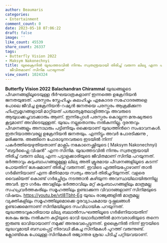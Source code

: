 ```yaml
---
author: Beaumaris
categories:
- Entertainment
comment_count: 0
date: 2023-05-18 07:06:22
draft: false
image: ''
like_count: 45539
share_count: 26337
tags:
- Butterfly Vision 2022
- Maksym Nakonechnyi
title: യുക്രൈനിൽ യുദ്ധത്തടവിൽ നിന്നും സ്വതന്ത്രയായി തിരിച്ച് വരുന്ന ലില്യ എന്ന പട്ടാളക്കാരിയുടെ
  ജീവിതമാണ് സിനിമ പറയുന്നത്
view_count: 1024324
---
```


**Butterfly Vision 2022** **Balachandran Chirammal** യുദ്ധങ്ങളുടെ പീഢനങ്ങളിലൂടെയുള്ള ദീർഘയാത്രകളാണ് ഇന്നത്തെ ഉക്രേനിയൻ ജനതയുടേത്. പരസ്പരം സ്നേഹിച്ചും കലഹിച്ചും ഏകോദര സഹോദരങ്ങളെ പോലെ ജീവിച്ച ഉക്രേനിയൻ-റഷ്യൻ ജനതയെ പരസ്പരം ആക്രമിക്കുന്ന ഹിംസ്രമൃഗങ്ങളായി മാറ്റിയത് പശ്ചാത്യമുതലാളിത്തവും അവരുടെ ആയുധക്കച്ചവടക്കാരും ആണ്. ഇന്നിപ്പോൾ പരസ്പരം കൊല്ലുന്ന മനുഷ്യരുടെ കൂട്ടമാണ് അവിടെയുള്ളത്. യുദ്ധം നല്ലതൊന്നും നൽകുന്നില്ല. ദുരന്തവും പീഢനങ്ങളും അനാഥരും പട്ടിണിയും ഒക്കെയാണ് യുദ്ധത്തിൻറെ സംഭാവനകൾ. ഇതറിയാത്തവരല്ല ഉക്രേനിയൻ ജനതയും. എന്നിട്ടും അവർ പോരടിക്കുന്നു , മരിക്കുന്നു. അങ്ങിനെ പോരാടുന്നവരുടെ ഇടയിൽ നിന്ന് പകർത്തിയെഴുതിയതാണ് മാക്സിം നകോനെഷ്ണിയുടെ ( Maksym Nakonechnyi) "ബട്ടർഫ്ലൈ വിഷൻ" എന്ന സിനിമ. യുദ്ധത്തടവിൽ നിന്നും സ്വതന്ത്രയായി തിരിച്ച് വരുന്ന ലില്യ എന്ന പട്ടാളക്കാരിയുടെ ജീവിതമാണ് സിനിമ പറയുന്നത്. [](https://cdn.boolokam.com/articles/2023/05/cacac.png)ഭർത്താവും കുടുംബാംഗങ്ങളുമുള്ള ലില്യ അതി ക്രൂരമായ പീഢനങ്ങളിലൂടെ കടന്ന് പോയതിന് ശേഷമാണ് തിരിച്ച് വരുന്നത്. ഇവിടെ എത്തിയപ്പോഴാണ് താൻ ഗർഭിണിയാണ് എന്ന ഭീതിദമായ സത്യം അവർ തിരിച്ചറിയുന്നത്. വളരെ വൈകിയത് കൊണ്ട് ഗർഭച്ഛിദ്രം നടത്താൻ കഴിയുന്ന അവസ്ഥയിലായിരുന്നില്ല അവർ. ഈ ഗർഭം അവളിലും ഭർത്താവിലും മറ്റ് കുടുംബാംഗങ്ങളിലും മാത്രമല്ല സഹപ്രവർത്തകരിലും സമൂഹത്തിലും ഉണ്ടാക്കുന്ന വിവാദങ്ങളാണ് സിനിമയുടെ വിഷയം. https://youtu.be/vtI8Tbht-Eg യുദ്ധം രാജ്യങ്ങളിൽ മാത്രമല്ല വ്യക്തികളിലും സമൂഹത്തിലുമൊക്കെ ദൂരവ്യാപകമായ ദുഷ്ഫലങ്ങൾ ഉണ്ടാക്കുമെന്നാണ് സിനിമയിലൂടെ സംവിധായിക പറയുന്നത്. യുദ്ധത്തടവുകാരിയായ ലില്യ ബലാൽസംഘത്തിലൂടെ ഗർഭിണിയായതിന് ശേഷം ജന്മം നൽകുന്ന കുട്ടിയുടെ ഭാവി യഥാർഥത്തിൽ മാനവരാശിയുടെ തന്നെ ഇരുണ്ട ഭാവിയായാണ് നമുക്ക് അനുഭവപ്പെടുന്നത്. ഉക്രൈനിൽ നിന്ന് ഈയിടെ യുദ്ധവുമായി ബന്ധപ്പെട്ട് നിരവധി മികച്ച സിനിമകൾ പുറത്ത് വരുന്നുണ്ട്. ക്ലോണ്ടികെ പോലുള്ള സിനിമകൾ രജ്യാന്തര ശ്രദ്ധ പിടിച്ച് പറ്റിയവയാണ്.